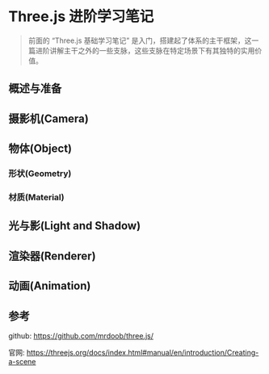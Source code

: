 # Three.js 进阶学习笔记

> 前面的 “Three.js 基础学习笔记” 是入门，搭建起了体系的主干框架，这一篇进阶讲解主干之外的一些支脉，这些支脉在特定场景下有其独特的实用价值。

## 概述与准备

## 摄影机(Camera)

## 物体(Object)

### 形状(Geometry)

### 材质(Material)

## 光与影(Light and Shadow)

## 渲染器(Renderer)

## 动画(Animation)

## 参考


github: https://github.com/mrdoob/three.js/

官网: https://threejs.org/docs/index.html#manual/en/introduction/Creating-a-scene

